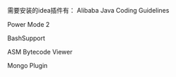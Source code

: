 需要安装的idea插件有：
Alibaba Java Coding Guidelines

Power Mode 2

BashSupport

ASM Bytecode Viewer

Mongo Plugin
